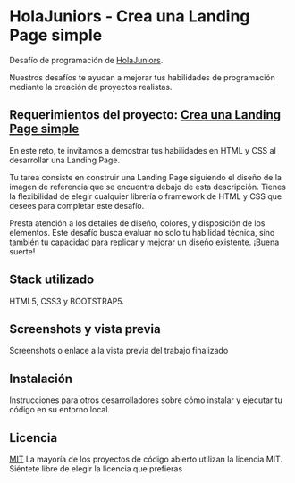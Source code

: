 # HolaJuniors - Crea una Landing Page simple
Desafío de programación de [HolaJuniors](https://holajuniors.com).

Nuestros desafíos te ayudan a mejorar tus habilidades de programación mediante la creación de proyectos realistas.

## Requerimientos del proyecto: [Crea una Landing Page simple](https://holajuniors.com/challenges/crea-una-landing-page-simple)

En este reto, te invitamos a demostrar tus habilidades en HTML y CSS al desarrollar una Landing Page.

Tu tarea consiste en construir una Landing Page siguiendo el diseño de la imagen de referencia que se encuentra debajo de esta descripción. Tienes la flexibilidad de elegir cualquier librería o framework de HTML y CSS que desees para completar este desafío.

Presta atención a los detalles de diseño, colores, y disposición de los elementos. Este desafío busca evaluar no solo tu habilidad técnica, sino también tu capacidad para replicar y mejorar un diseño existente. ¡Buena suerte!

## Stack utilizado
HTML5, CSS3 y BOOTSTRAP5. 

## Screenshots y vista previa
Screenshots o enlace a la vista previa del trabajo finalizado

## Instalación
Instrucciones para otros desarrolladores sobre cómo instalar y ejecutar tu código en su entorno local.

## Licencia
[MIT](https://choosealicense.com/licenses/mit/)
La mayoría de los proyectos de código abierto utilizan la licencia MIT. Siéntete libre de elegir la licencia que prefieras
